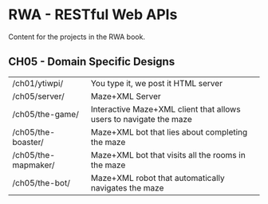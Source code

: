 RWA - RESTful Web APIs
======================

Content for the projects in the RWA book.


CH05 - Domain Specific Designs
------------------------------
<table>
    <tr>
        <td>/ch01/ytiwpi/</td>
        <td>You type it, we post it HTML server</td>
    </tr>
    <tr>
        <td>/ch05/server/</td>
        <td>Maze+XML Server</td>
    </tr>
    <tr>
        <td>/ch05/the-game/</td>
        <td>Interactive Maze+XML client that allows users to navigate the maze</td>
    </tr>
    <tr>
        <td>/ch05/the-boaster/</td>
        <td>Maze+XML bot that lies about completing the maze</td>
    </tr>
    <tr>
        <td>/ch05/the-mapmaker/</td>
        <td>Maze+XML bot that visits all the rooms in the maze</td>
    <tr>
        <td>/ch05/the-bot/</td>
        <td>Maze+XML robot that automatically navigates the maze</td>
    </tr>
</table>
